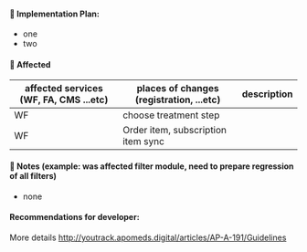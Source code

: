 #### 📑 Implementation Plan:

* one
* two

#### 🧷 Affected

| affected services (WF, FA, CMS ...etc) | places of changes (registration, ...etc) | description |
| --- | --- | --- |
| WF | choose treatment step |  |
| WF | Order item, subscription item sync |  |

#### 📃 Notes (example: was affected filter module, need to prepare regression of all filters)

* none

#### Recommendations for developer:

More details http://youtrack.apomeds.digital/articles/AP-A-191/Guidelines
